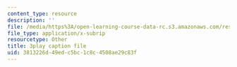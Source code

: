 ```yaml
---
content_type: resource
description: ''
file: /media/https%3A/open-learning-course-data-rc.s3.amazonaws.com/res-18-006-calculus-revisited-single-variable-calculus-fall-2010/3813226d49edc5bc1c8c4508ae29c83f_elputTS7tAA.srt
file_type: application/x-subrip
resourcetype: Other
title: 3play caption file
uid: 3813226d-49ed-c5bc-1c8c-4508ae29c83f
---
```

